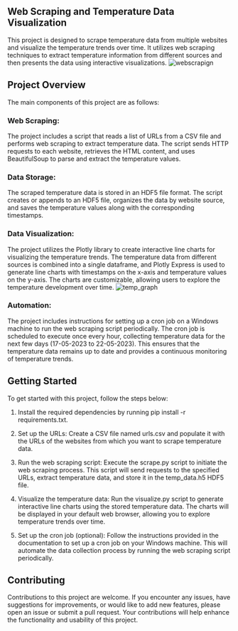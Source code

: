 ## Web Scraping and Temperature Data Visualization
This project is designed to scrape temperature data from multiple websites and visualize the temperature trends over time. It utilizes web scraping techniques to extract temperature information from different sources and then presents the data using interactive visualizations.
![webscrapign](https://github.com/1010sb/webScraping_Weather/assets/96765388/53d2388a-b32b-4747-8564-23fc69451c75)

## Project Overview
The main components of this project are as follows:

### Web Scraping: 
The project includes a script that reads a list of URLs from a CSV file and performs web scraping to extract temperature data. The script sends HTTP requests to each website, retrieves the HTML content, and uses BeautifulSoup to parse and extract the temperature values.

### Data Storage: 
The scraped temperature data is stored in an HDF5 file format. The script creates or appends to an HDF5 file, organizes the data by website source, and saves the temperature values along with the corresponding timestamps.

### Data Visualization: 
The project utilizes the Plotly library to create interactive line charts for visualizing the temperature trends. The temperature data from different sources is combined into a single dataframe, and Plotly Express is used to generate line charts with timestamps on the x-axis and temperature values on the y-axis. The charts are customizable, allowing users to explore the temperature development over time.
![temp_graph](https://github.com/1010sb/webScraping_Weather/assets/96765388/789e39f0-522e-49d8-bb14-0972763ef4b8)

### Automation: 
The project includes instructions for setting up a cron job on a Windows machine to run the web scraping script periodically. The cron job is scheduled to execute once every hour, collecting temperature data for the next few days (17-05-2023 to 22-05-2023). This ensures that the temperature data remains up to date and provides a continuous monitoring of temperature trends.

## Getting Started
To get started with this project, follow the steps below:

1. Install the required dependencies by running pip install -r requirements.txt.

2. Set up the URLs: Create a CSV file named urls.csv and populate it with the URLs of the websites from which you want to scrape temperature data.

3. Run the web scraping script: Execute the scrape.py script to initiate the web scraping process. This script will send requests to the specified URLs, extract temperature data, and store it in the temp_data.h5 HDF5 file.

4. Visualize the temperature data: Run the visualize.py script to generate interactive line charts using the stored temperature data. The charts will be displayed in your default web browser, allowing you to explore temperature trends over time.

5. Set up the cron job (optional): Follow the instructions provided in the documentation to set up a cron job on your Windows machine. This will automate the data collection process by running the web scraping script periodically.

## Contributing
Contributions to this project are welcome. If you encounter any issues, have suggestions for improvements, or would like to add new features, please open an issue or submit a pull request. Your contributions will help enhance the functionality and usability of this project.
